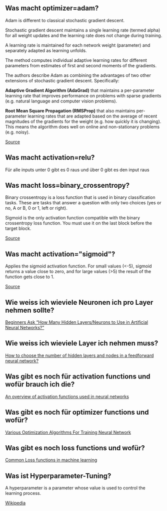 
## Was macht optimizer=adam?

Adam is different to classical stochastic gradient descent.

Stochastic gradient descent maintains a single learning rate (termed alpha) for all weight updates and the learning rate does not change during training.

A learning rate is maintained for each network weight (parameter) and separately adapted as learning unfolds.

The method computes individual adaptive learning rates for different parameters from estimates of first and second moments of the gradients.

The authors describe Adam as combining the advantages of two other extensions of stochastic gradient descent. Specifically:

**Adaptive Gradient Algorithm (AdaGrad)** that maintains a per-parameter learning rate that improves performance on problems with sparse gradients (e.g. natural language and computer vision problems).

**Root Mean Square Propagation (RMSProp)** that also maintains per-parameter learning rates that are adapted based on the average of recent magnitudes of the gradients for the weight (e.g. how quickly it is changing). This means the algorithm does well on online and non-stationary problems (e.g. noisy).

[Source](https://machinelearningmastery.com/adam-optimization-algorithm-for-deep-learning/#:~:text=Adam%20is%20a%20replacement%20optimization,sparse%20gradients%20on%20noisy%20problems.)

## Was macht activation=relu?
Für alle inputs unter 0 gibt es 0 raus und über 0 gibt es den input raus

## Was macht loss=binary_crossentropy?
Binary crossentropy is a loss function that is used in binary classification tasks. These are tasks that answer a question with only two choices (yes or no, A or B, 0 or 1, left or right).

Sigmoid is the only activation function compatible with the binary crossentropy loss function. You must use it on the last block before the target block.

[Source](https://peltarion.com/knowledge-center/documentation/modeling-view/build-an-ai-model/loss-functions/binary-crossentropy)
## Was macht activation="sigmoid"?

Applies the sigmoid activation function. For small values (<-5), sigmoid returns a value close to zero, and for large values (>5) the result of the function gets close to 1.

[Source](https://keras.io/api/layers/activations/)

## Wie weiss ich wieviele Neuronen ich pro Layer nehmen sollte?

[Beginners Ask “How Many Hidden Layers/Neurons to Use in Artificial Neural Networks?”](https://towardsdatascience.com/beginners-ask-how-many-hidden-layers-neurons-to-use-in-artificial-neural-networks-51466afa0d3e)

## Wie weiss ich wieviele Layer ich nehmen muss?

[How to choose the number of hidden layers and nodes in a feedforward neural network?](https://stats.stackexchange.com/questions/181/how-to-choose-the-number-of-hidden-layers-and-nodes-in-a-feedforward-neural-netw)

## Was gibt es noch für activation functions und wofür brauch ich die?

[An overview of activation functions used in neural networks](https://adl1995.github.io/an-overview-of-activation-functions-used-in-neural-networks.html#:~:text=An%20activation%20function%20is%20used,in%20an%20artificial%20neural%20network.&text=Non%2Dlinearity%20means%20that%20the,network%20becomes%20a%20universal%20approximator.)


## Was gibt es noch für optimizer functions und wofür?

[Various Optimization Algorithms For Training Neural Network](https://towardsdatascience.com/optimizers-for-training-neural-network-59450d71caf6#:~:text=Optimizers%20are%20algorithms%20or%20methods,order%20to%20reduce%20the%20losses.&text=How%20you%20should%20change%20your,by%20the%20optimizers%20you%20use.)
## Was gibt es noch loss functions und wofür?


[Common Loss functions in machine learning](https://towardsdatascience.com/common-loss-functions-in-machine-learning-46af0ffc4d23#:~:text=It's%20a%20method%20of%20evaluating,reduce%20the%20error%20in%20prediction.)
## Was ist Hyperparameter-Tuning?
 A hyperparameter is a parameter whose value is used to control the learning process. 

 [Wikipedia](https://en.wikipedia.org/wiki/Hyperparameter_optimization)
